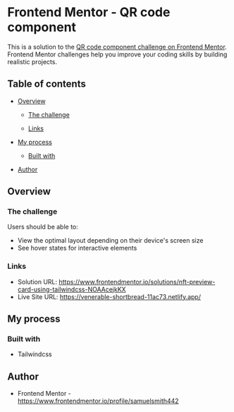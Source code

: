 # Frontend Mentor - QR code component

This is a solution to the [QR code component challenge on Frontend Mentor](https://www.frontendmentor.io/challenges/qr-code-component-iux_sIO_H). Frontend Mentor challenges help you improve your coding skills by building realistic projects.

## Table of contents

- [Overview](#overview)

  - [The challenge](#the-challenge)

  - [Links](#links)

- [My process](#my-process)

  - [Built with](#built-with)

- [Author](#author)

## Overview

### The challenge

Users should be able to:

- View the optimal layout depending on their device's screen size
- See hover states for interactive elements

### Links

- Solution URL: https://www.frontendmentor.io/solutions/nft-preview-card-using-tailwindcss-NOAAcejkKX
- Live Site URL: https://venerable-shortbread-11ac73.netlify.app/

## My process

### Built with

- Tailwindcss

## Author

- Frontend Mentor - https://www.frontendmentor.io/profile/samuelsmith442
